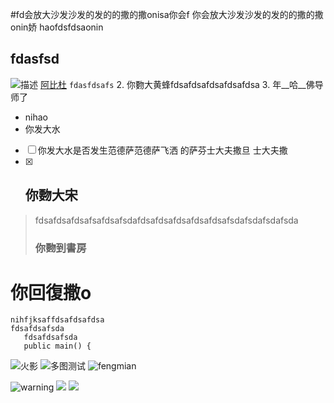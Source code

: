 #fd会放大沙发沙发的发的的撒的撒onisa你会f
你会放大沙发沙发的发的的撒的撒onin娇
haofdsfdsaonin
 ## fdasfsd
![描述](https://upload-images.jianshu.io/upload_images/587163-b24965ffb4783d61.png?imageMogr2/auto-orient/strip%7CimageView2/2/w/408/format/webp) [阿比杜](www.baidu.com)
`fdasfdsafs`
2. 你覅大黄蜂fdsafdsafdsafdsafdsa
3. 年__哈__佛导师了
* nihao
* 你发大水
- [ ] 你发大水是否发生范德萨范德萨飞洒 的萨芬士大夫撒旦 士大夫撒
- [x] ## 你覅大宋
> fdsafdsafdsafsafdsafsdafdsafdsafdsafdsafdsafsdafsdafsdafsda
> ### 你覅到書房
你回復撒o
===
```
nihfjksaffdsafdsafdsa
fdsafdsafsda
   fdsafdsafsda
   public main() {
```
![火影](https://timgsa.baidu.com/timg?image&quality=80&size=b9999_10000&sec=1542802868407&di=3c8a50c6a2f58f640e0d1e72443df710&imgtype=0&src=http%3A%2F%2Fuploads.5068.com%2Fallimg%2F150701%2F51-150F11GG70-L.jpg)
![多图测试](http://img.blog.csdn.net/20161204192623806?watermark/2/text/aHR0cDovL2Jsb2cuY3Nkbi5uZXQv/font/5a6L5L2T/fontsize/400/fill/I0JBQkFCMA==/dissolve/70/gravity/Center)
![fengmian](https://upload-images.jianshu.io/upload_images/1698563-15ebfe4753bead6a.png?imageMogr2/auto-orient/strip%7CimageView2/2/w/1000/format/webp)

![warning](https://upload-images.jianshu.io/upload_images/11897912-81c32ed00c9374c9?imageMogr2/auto-orient/strip%7CimageView2/2/w/640/format/webp)
![](https://upload-images.jianshu.io/upload_images/7049333-a61624add148eaeb?imageMogr2/auto-orient/strip%7CimageView2/2/w/640/format/webp)
![](https://upload-images.jianshu.io/upload_images/7049333-a61624add148eaeb?imageMogr2/auto-orient/strip%7CimageView2/2/w/640/format/webp)